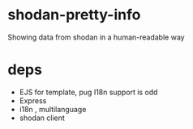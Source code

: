 # shodan-pretty-info
Showing data from shodan in a human-readable way

# deps
* EJS for template, pug I18n support is odd
* Express
* i18n , multilanguage
* shodan client 
